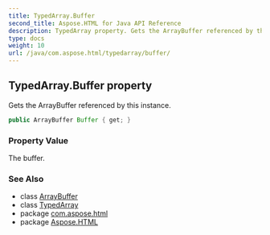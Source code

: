 ```yaml
---
title: TypedArray.Buffer
second_title: Aspose.HTML for Java API Reference
description: TypedArray property. Gets the ArrayBuffer referenced by this instance
type: docs
weight: 10
url: /java/com.aspose.html/typedarray/buffer/
---
```

## TypedArray.Buffer property

Gets the ArrayBuffer referenced by this instance.

```java
public ArrayBuffer Buffer { get; }
```

### Property Value

The buffer.

### See Also

* class [ArrayBuffer](../../arraybuffer/)
* class [TypedArray](../)
* package [com.aspose.html](../../../com.aspose.html/)
* package [Aspose.HTML](../../../)
